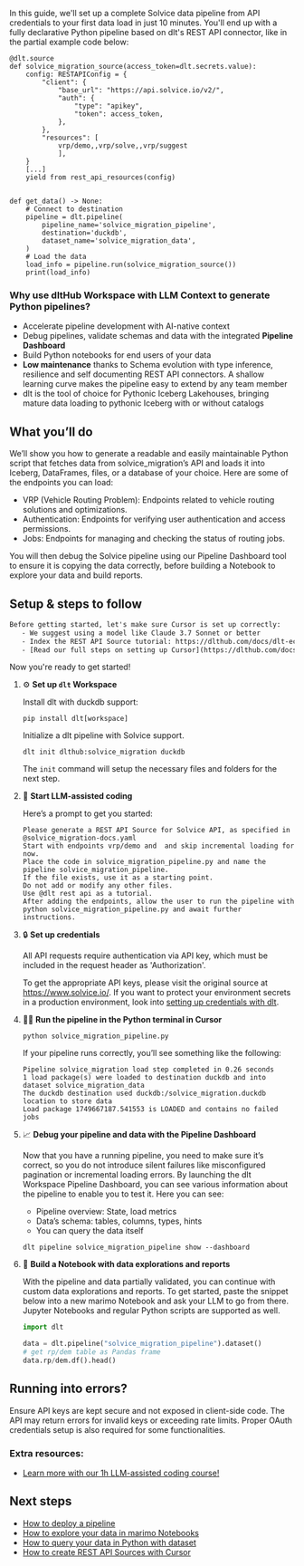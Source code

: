 In this guide, we'll set up a complete Solvice data pipeline from API credentials to your first data load in just 10 minutes. You'll end up with a fully declarative Python pipeline based on dlt's REST API connector, like in the partial example code below:

```python-outcome
@dlt.source
def solvice_migration_source(access_token=dlt.secrets.value):
    config: RESTAPIConfig = {
        "client": {
            "base_url": "https://api.solvice.io/v2/",
            "auth": {
                "type": "apikey",
                "token": access_token,
            },
        },
        "resources": [
            vrp/demo,,vrp/solve,,vrp/suggest
            ],
    }
    [...]
    yield from rest_api_resources(config)


def get_data() -> None:
    # Connect to destination
    pipeline = dlt.pipeline(
        pipeline_name='solvice_migration_pipeline',
        destination='duckdb',
        dataset_name='solvice_migration_data', 
    )
    # Load the data
    load_info = pipeline.run(solvice_migration_source())
    print(load_info) 
```

### Why use dltHub Workspace with LLM Context to generate Python pipelines?

- Accelerate pipeline development with AI-native context
- Debug pipelines, validate schemas and data with the integrated **Pipeline Dashboard**
- Build Python notebooks for end users of your data
- **Low maintenance** thanks to Schema evolution with type inference, resilience and self documenting REST API connectors. A shallow learning curve makes the pipeline easy to extend by any team member
- dlt is the tool of choice for Pythonic Iceberg Lakehouses, bringing mature data loading to pythonic Iceberg with or without catalogs

## What you’ll do

We’ll show you how to generate a readable and easily maintainable Python script that fetches data from solvice_migration’s API and loads it into Iceberg, DataFrames, files, or a database of your choice. Here are some of the endpoints you can load:

- VRP (Vehicle Routing Problem): Endpoints related to vehicle routing solutions and optimizations.
- Authentication: Endpoints for verifying user authentication and access permissions.
- Jobs: Endpoints for managing and checking the status of routing jobs.

You will then debug the Solvice pipeline using our Pipeline Dashboard tool to ensure it is copying the data correctly, before building a Notebook to explore your data and build reports.

## Setup & steps to follow

```default
Before getting started, let's make sure Cursor is set up correctly:
   - We suggest using a model like Claude 3.7 Sonnet or better
   - Index the REST API Source tutorial: https://dlthub.com/docs/dlt-ecosystem/verified-sources/rest_api/ and add it to context as **@dlt rest api**
   - [Read our full steps on setting up Cursor](https://dlthub.com/docs/dlt-ecosystem/llm-tooling/cursor-restapi#23-configuring-cursor-with-documentation)
```

Now you're ready to get started!

1. ⚙️ **Set up `dlt` Workspace**
    
    Install dlt with duckdb support:
    ```shell
    pip install dlt[workspace]
    ```

    Initialize a dlt pipeline with Solvice support.
    ```shell
    dlt init dlthub:solvice_migration duckdb
    ```

    The `init` command will setup the necessary files and folders for the next step.
    
2. 🤠 **Start LLM-assisted coding**
    
    Here’s a prompt to get you started:
    
    ```prompt
    Please generate a REST API Source for Solvice API, as specified in @solvice_migration-docs.yaml 
    Start with endpoints vrp/demo and  and skip incremental loading for now. 
    Place the code in solvice_migration_pipeline.py and name the pipeline solvice_migration_pipeline. 
    If the file exists, use it as a starting point. 
    Do not add or modify any other files. 
    Use @dlt rest api as a tutorial. 
    After adding the endpoints, allow the user to run the pipeline with python solvice_migration_pipeline.py and await further instructions.
    ```

    
3. 🔒 **Set up credentials** 
    
    All API requests require authentication via API key, which must be included in the request header as 'Authorization'.
    
    To get the appropriate API keys, please visit the original source at https://www.solvice.io/.
    If you want to protect your environment secrets in a production environment, look into [setting up credentials with dlt](https://dlthub.com/docs/walkthroughs/add_credentials).
    
4. 🏃‍♀️ **Run the pipeline in the Python terminal in Cursor**
    
    ```shell
    python solvice_migration_pipeline.py
    ```
    
    If your pipeline runs correctly, you’ll see something like the following:
    
    ```shell
    Pipeline solvice_migration load step completed in 0.26 seconds
    1 load package(s) were loaded to destination duckdb and into dataset solvice_migration_data
    The duckdb destination used duckdb:/solvice_migration.duckdb location to store data
    Load package 1749667187.541553 is LOADED and contains no failed jobs
    ```
    
5. 📈 **Debug your pipeline and data with the Pipeline Dashboard**

    Now that you have a running pipeline, you need to make sure it’s correct, so you do not introduce silent failures like misconfigured pagination or incremental loading errors. By launching the dlt Workspace Pipeline Dashboard, you can see various information about the pipeline to enable you to test it. Here you can see:
    - Pipeline overview: State, load metrics
    - Data’s schema: tables, columns, types, hints
    - You can query the data itself
    
    ```shell
    dlt pipeline solvice_migration_pipeline show --dashboard
    ```
    
6. 🐍 **Build a Notebook with data explorations and reports**

    With the pipeline and data partially validated, you can continue with custom data explorations and reports. To get started, paste the snippet below into a new marimo Notebook and ask your LLM to go from there. Jupyter Notebooks and regular Python scripts are supported as well.

    
    ```python
    import dlt

   data = dlt.pipeline("solvice_migration_pipeline").dataset()
   # get rp/dem table as Pandas frame
   data.rp/dem.df().head()
    ```

## Running into errors?

Ensure API keys are kept secure and not exposed in client-side code. The API may return errors for invalid keys or exceeding rate limits. Proper OAuth credentials setup is also required for some functionalities.

### Extra resources:

- [Learn more with our 1h LLM-assisted coding course!](https://www.youtube.com/watch?v=GGid70rnJuM)

## Next steps

- [How to deploy a pipeline](https://dlthub.com/docs/walkthroughs/deploy-a-pipeline)
- [How to explore your data in marimo Notebooks](https://dlthub.com/docs/general-usage/dataset-access/marimo)
- [How to query your data in Python with dataset](https://dlthub.com/docs/general-usage/dataset-access/dataset)
- [How to create REST API Sources with Cursor](https://dlthub.com/docs/dlt-ecosystem/llm-tooling/cursor-restapi)